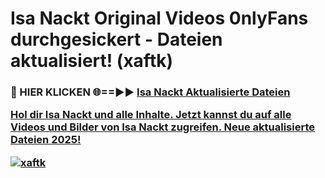 # Isa Nackt Original Videos 0nlyFans durchgesickert - Dateien aktualisiert! (xaftk)

<h3>🔴 HIER KLICKEN 🌐==►► <a href="https://tinyurl.com/h6vf6nb8" rel="nofollow">Isa Nackt Aktualisierte Dateien

Hol dir Isa Nackt und alle Inhalte. Jetzt kannst du auf alle Videos und Bilder von Isa Nackt zugreifen. Neue aktualisierte Dateien 2025!

[![xaftk](https://i.imgur.com/sD4kR3V.gif)](https://tinyurl.com/h6vf6nb8)
